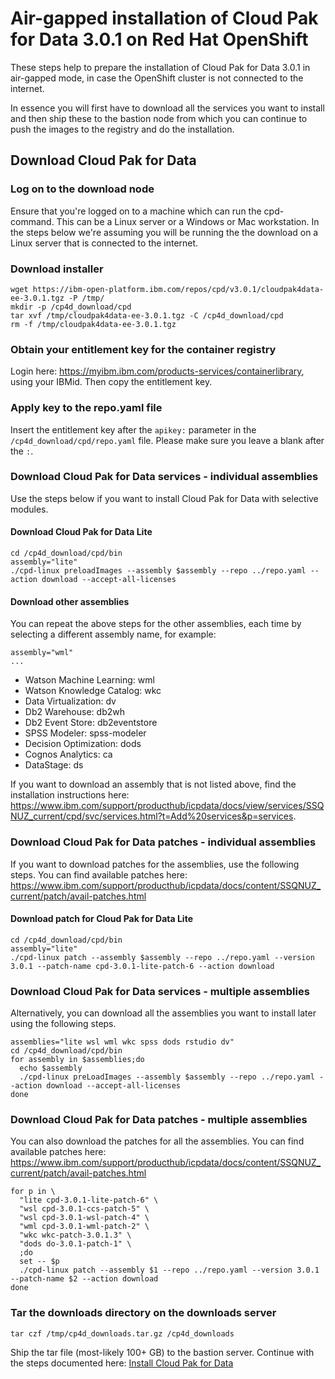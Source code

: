 # Air-gapped installation of Cloud Pak for Data 3.0.1 on Red Hat OpenShift
These steps help to prepare the installation of Cloud Pak for Data 3.0.1 in air-gapped mode, in case the OpenShift cluster is not connected to the internet.

In essence you will first have to download all the services you want to install and then ship these to the bastion node from which you can continue to push the images to the registry and do the installation.

## Download Cloud Pak for Data

### Log on to the download node
Ensure that you're logged on to a machine which can run the cpd-<operating system> command. This can be a Linux server or a Windows or Mac workstation. In the steps below we're assuming you will be running the the download on a Linux server that is connected to the internet.

### Download installer
```
wget https://ibm-open-platform.ibm.com/repos/cpd/v3.0.1/cloudpak4data-ee-3.0.1.tgz -P /tmp/
mkdir -p /cp4d_download/cpd
tar xvf /tmp/cloudpak4data-ee-3.0.1.tgz -C /cp4d_download/cpd
rm -f /tmp/cloudpak4data-ee-3.0.1.tgz
```

### Obtain your entitlement key for the container registry
Login here: https://myibm.ibm.com/products-services/containerlibrary, using your IBMid. Then copy the entitlement key. 

### Apply key to the repo.yaml file
Insert the entitlement key after the `apikey:` parameter in the `/cp4d_download/cpd/repo.yaml` file. Please make sure you leave a blank after the `:`.

### Download Cloud Pak for Data services - individual assemblies
Use the steps below if you want to install Cloud Pak for Data with selective modules.

#### Download Cloud Pak for Data Lite
```
cd /cp4d_download/cpd/bin
assembly="lite"
./cpd-linux preloadImages --assembly $assembly --repo ../repo.yaml --action download --accept-all-licenses
```

#### Download other assemblies
You can repeat the above steps for the other assemblies, each time by selecting a different assembly name, for example:
```
assembly="wml"
...
```
* Watson Machine Learning: wml
* Watson Knowledge Catalog: wkc
* Data Virtualization: dv
* Db2 Warehouse: db2wh
* Db2 Event Store: db2eventstore
* SPSS Modeler: spss-modeler
* Decision Optimization: dods
* Cognos Analytics: ca
* DataStage: ds

If you want to download an assembly that is not listed above, find the installation instructions here: https://www.ibm.com/support/producthub/icpdata/docs/view/services/SSQNUZ_current/cpd/svc/services.html?t=Add%20services&p=services.

### Download Cloud Pak for Data patches - individual assemblies
If you want to download patches for the assemblies, use the following steps. You can find available patches here: https://www.ibm.com/support/producthub/icpdata/docs/content/SSQNUZ_current/patch/avail-patches.html

#### Download patch for Cloud Pak for Data Lite
```
cd /cp4d_download/cpd/bin
assembly="lite"
./cpd-linux patch --assembly $assembly --repo ../repo.yaml --version 3.0.1 --patch-name cpd-3.0.1-lite-patch-6 --action download
```

### Download Cloud Pak for Data services - multiple assemblies
Alternatively, you can download all the assemblies you want to install later using the following steps.
```
assemblies="lite wsl wml wkc spss dods rstudio dv"
cd /cp4d_download/cpd/bin
for assembly in $assemblies;do
  echo $assembly
  ./cpd-linux preLoadImages --assembly $assembly --repo ../repo.yaml --action download --accept-all-licenses
done
```

### Download Cloud Pak for Data patches - multiple assemblies
You can also download the patches for all the assemblies. You can find available patches here: https://www.ibm.com/support/producthub/icpdata/docs/content/SSQNUZ_current/patch/avail-patches.html
```
for p in \
  "lite cpd-3.0.1-lite-patch-6" \
  "wsl cpd-3.0.1-ccs-patch-5" \
  "wsl cpd-3.0.1-wsl-patch-4" \
  "wml cpd-3.0.1-wml-patch-2" \
  "wkc wkc-patch-3.0.1.3" \
  "dods do-3.0.1-patch-1" \
  ;do
  set -- $p 
  ./cpd-linux patch --assembly $1 --repo ../repo.yaml --version 3.0.1 --patch-name $2 --action download
done
```

### Tar the downloads directory on the downloads server
```
tar czf /tmp/cp4d_downloads.tar.gz /cp4d_downloads 
```

Ship the tar file (most-likely 100+ GB) to the bastion server. Continue with the steps documented here: [Install Cloud Pak for Data](/doc/install-cp4d-30.md)